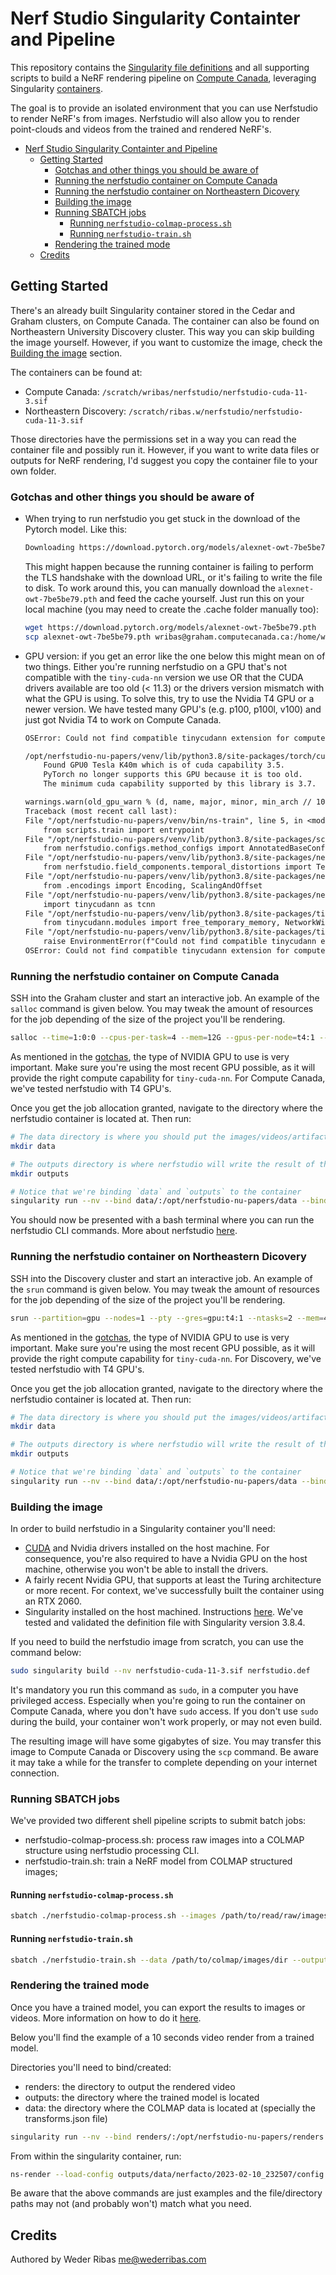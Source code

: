 # Nerf Studio Singularity Containter and Pipeline

This repository contains the [Singularity file definitions](https://docs.sylabs.io/guides/3.8/user-guide/definition_files.html) and all supporting scripts to build a NeRF rendering pipeline on [Compute Canada](https://docs.alliancecan.ca/wiki/Technical_documentation), leveraging Singularity [containers](https://docs.sylabs.io/guides/3.8/user-guide/index.html).

The goal is to provide an isolated environment that you can use Nerfstudio to render NeRF's from images. Nerfstudio will also allow you to render point-clouds and videos from the trained and rendered NeRF's.

- [Nerf Studio Singularity Containter and Pipeline](#nerf-studio-singularity-containter-and-pipeline)
  - [Getting Started](#getting-started)
    - [Gotchas and other things you should be aware of](#gotchas-and-other-things-you-should-be-aware-of)
    - [Running the nerfstudio container on Compute Canada](#running-the-nerfstudio-container-on-compute-canada)
    - [Running the nerfstudio container on Northeastern Dicovery](#running-the-nerfstudio-container-on-northeastern-dicovery)
    - [Building the image](#building-the-image)
    - [Running SBATCH jobs](#running-sbatch-jobs)
      - [Running `nerfstudio-colmap-process.sh`](#running-nerfstudio-colmap-processsh)
      - [Running `nerfstudio-train.sh`](#running-nerfstudio-trainsh)
    - [Rendering the trained mode](#rendering-the-trained-mode)
  - [Credits](#credits)

## Getting Started

There's an already built Singularity container stored in the Cedar and Graham clusters, on Compute Canada. The container can also be found on Northeastern University Discovery cluster. This way you can skip building the image yourself. However, if you want to customize the image, check the [Building the image](#building-the-image) section.

The containers can be found at:
* Compute Canada: `/scratch/wribas/nerfstudio/nerfstudio-cuda-11-3.sif`
* Northeastern Discovery: `/scratch/ribas.w/nerfstudio/nerfstudio-cuda-11-3.sif`

Those directories have the permissions set in a way you can read the container file and possibly run it. However, if you want to write data files or outputs for NeRF rendering, I'd suggest you copy the container file to your own folder.

### Gotchas and other things you should be aware of

* When trying to run nerfstudio you get stuck in the download of the Pytorch model. Like this:
    ```txt
    Downloading https://download.pytorch.org/models/alexnet-owt-7be5be79.pt to /home/wribas/.cache/torch/hub/checkpoints/alexnet-owt-7be5be79.pth
    ```
    This might happen because the running container is failing to perform the TLS handshake with the download URL, or it's failing to write the file to disk. To work around this, you can manually download the `alexnet-owt-7be5be79.pth` and feed the cache yourself. Just run this on your local machine (you may need to create the .cache folder manually too):

    ```bash
    wget https://download.pytorch.org/models/alexnet-owt-7be5be79.pth
    scp alexnet-owt-7be5be79.pth wribas@graham.computecanada.ca:/home/wribas/.cache/torch/hub/checkpoints/alexnet-owt-7be5be79.pth
    ```

* GPU version: if you get an error like the one below this might mean on of two things. Either you're running nerfstudio on a GPU that's not compatible with the `tiny-cuda-nn` version we use OR that the CUDA drivers available are too old (< 11.3) or the drivers version mismatch with what the GPU is using. To solve this, try to use the Nvidia T4 GPU or a newer version. We have tested many GPU's (e.g. p100, p100l, v100) and just got Nvidia T4 to work on Compute Canada.

    ```txt
    OSError: Could not find compatible tinycudann extension for compute capability 35.

    /opt/nerfstudio-nu-papers/venv/lib/python3.8/site-packages/torch/cuda/__init__.py:123: UserWarning:
        Found GPU0 Tesla K40m which is of cuda capability 3.5.
        PyTorch no longer supports this GPU because it is too old.
        The minimum cuda capability supported by this library is 3.7.

    warnings.warn(old_gpu_warn % (d, name, major, minor, min_arch // 10, min_arch % 10))
    Traceback (most recent call last):
    File "/opt/nerfstudio-nu-papers/venv/bin/ns-train", line 5, in <module>
        from scripts.train import entrypoint
    File "/opt/nerfstudio-nu-papers/venv/lib/python3.8/site-packages/scripts/train.py", line 49, in <module>
        from nerfstudio.configs.method_configs import AnnotatedBaseConfigUnion
    File "/opt/nerfstudio-nu-papers/venv/lib/python3.8/site-packages/nerfstudio/configs/method_configs.py", line 47, in <module>
        from nerfstudio.field_components.temporal_distortions import TemporalDistortionKind
    File "/opt/nerfstudio-nu-papers/venv/lib/python3.8/site-packages/nerfstudio/field_components/__init__.py", line 17, in <module>
        from .encodings import Encoding, ScalingAndOffset
    File "/opt/nerfstudio-nu-papers/venv/lib/python3.8/site-packages/nerfstudio/field_components/encodings.py", line 34, in <module>
        import tinycudann as tcnn
    File "/opt/nerfstudio-nu-papers/venv/lib/python3.8/site-packages/tinycudann/__init__.py", line 9, in <module>
        from tinycudann.modules import free_temporary_memory, NetworkWithInputEncoding, Network, Encoding
    File "/opt/nerfstudio-nu-papers/venv/lib/python3.8/site-packages/tinycudann/modules.py", line 58, in <module>
        raise EnvironmentError(f"Could not find compatible tinycudann extension for compute capability {system_compute_capability}.")
    OSError: Could not find compatible tinycudann extension for compute capability 35.
    ```

### Running the nerfstudio container on Compute Canada

SSH into the Graham cluster and start an interactive job. An example of the `salloc` command is given below. You may tweak the amount of resources for the job depending of the size of the project you'll be rendering.

```bash
salloc --time=1:0:0 --cpus-per-task=4 --mem=12G --gpus-per-node=t4:1 --account=<replace_me>
```

As mentioned in the [gotchas](#gotchas-and-other-things-you-should-be-aware-of), the type of NVIDIA GPU to use is very important. Make sure you're using the most recent GPU possible, as it will provide the right compute capability for `tiny-cuda-nn`. For Compute Canada, we've tested nerfstudio with T4 GPU's.

Once you get the job allocation granted, navigate to the directory where the nerfstudio container is located at. Then run:

```bash
# The data directory is where you should put the images/videos/artifacts you want nerfstudio to use
mkdir data

# The outputs directory is where nerfstudio will write the result of the renderings
mkdir outputs

# Notice that we're binding `data` and `outputs` to the container
singularity run --nv --bind data/:/opt/nerfstudio-nu-papers/data --bind outputs/:/opt/nerfstudio-nu-papers/outputs nerfstudio-cuda-11-3.sif
```

You should now be presented with a bash terminal where you can run the nerfstudio CLI commands. More about nerfstudio [here](https://docs.nerf.studio/en/latest/quickstart/first_nerf.html).

### Running the nerfstudio container on Northeastern Dicovery

SSH into the Discovery cluster and start an interactive job. An example of the `srun` command is given below. You may tweak the amount of resources for the job depending of the size of the project you'll be rendering.

```bash
srun --partition=gpu --nodes=1 --pty --gres=gpu:t4:1 --ntasks=2 --mem=4GB --time=01:00:00 /bin/bash
```

As mentioned in the [gotchas](#gotchas-and-other-things-you-should-be-aware-of), the type of NVIDIA GPU to use is very important. Make sure you're using the most recent GPU possible, as it will provide the right compute capability for `tiny-cuda-nn`. For Discovery, we've tested nerfstudio with T4 GPU's.

Once you get the job allocation granted, navigate to the directory where the nerfstudio container is located at. Then run:

```bash
# The data directory is where you should put the images/videos/artifacts you want nerfstudio to use
mkdir data

# The outputs directory is where nerfstudio will write the result of the renderings
mkdir outputs

# Notice that we're binding `data` and `outputs` to the container
singularity run --nv --bind data/:/opt/nerfstudio-nu-papers/data --bind outputs/:/opt/nerfstudio-nu-papers/outputs nerfstudio-cuda-11-3.sif
```

### Building the image

In order to build nerfstudio in a Singularity container you'll need:
- [CUDA](https://docs.nvidia.com/cuda/cuda-installation-guide-microsoft-windows/contents.html) and Nvidia drivers installed on the host machine. For consequence, you're also required to have a Nvidia GPU on the host machine, otherwise you won't be able to install the drivers.
- A fairly recent Nvidia GPU, that supports at least the Turing architecture or more recent. For context, we've successfully built the container using an RTX 2060.
- Singularity installed on the host machined. Instructions [here](https://docs.sylabs.io/guides/3.8/user-guide/introduction.html). We've tested and validated the definition file with Singularity version 3.8.4.

If you need to build the nerfstudio image from scratch, you can use the command below:

```bash
sudo singularity build --nv nerfstudio-cuda-11-3.sif nerfstudio.def
```

It's mandatory you run this command as `sudo`, in a computer you have privileged access. Especially when you're going to run the container on Compute Canada, where you don't have `sudo` access. If you don't use `sudo` during the build, your container won't work properly, or may not even build.

The resulting image will have some gigabytes of size. You may transfer this image to Compute Canada or Discovery using the `scp` command. Be aware it may take a while for the transfer to complete depending on your internet connection.

### Running SBATCH jobs

We've provided two different shell pipeline scripts to submit batch jobs:
* nerfstudio-colmap-process.sh: process raw images into a COLMAP structure using nerfstudio processing CLI.
* nerfstudio-train.sh: train a NeRF model from COLMAP structured images;

#### Running `nerfstudio-colmap-process.sh`

```bash
sbatch ./nerfstudio-colmap-process.sh --images /path/to/read/raw/images --output /path/to/save/colmap
```

#### Running `nerfstudio-train.sh`

```bash
sbatch ./nerfstudio-train.sh --data /path/to/colmap/images/dir --output /path/to/save/nerf/output
```

### Rendering the trained mode

Once you have a trained model, you can export the results to images or videos. More information on how to do it [here](https://docs.nerf.studio/en/latest/reference/cli/ns_render.html).

Below you'll find the example of a 10 seconds video render from a trained model.

Directories you'll need to bind/created:
- renders: the directory to output the rendered video
- outputs: the directory where the trained model is located
- data: the directory where the COLMAP data is located at (specially the transforms.json file)

```bash
singularity run --nv --bind renders/:/opt/nerfstudio-nu-papers/renders --bind outputs/:/opt/nerfstudio-nu-papers/outputs --bind data/nerfstudio/poster/:/opt/nerfstudio-nu-papers/data nerfstudio-cuda-11-3.sif
```

From within the singularity container, run:

```bash
ns-render --load-config outputs/data/nerfacto/2023-02-10_232507/config.yml --output-path renders/nerfstudio-poster-sample-camera-path.mp4 --seconds 10 --output-format video --camera-path-filename data/base_cam.json
```

Be aware that the above commands are just examples and the file/directory paths may not (and probably won't) match what you need.

## Credits

Authored by Weder Ribas <me@wederribas.com>
